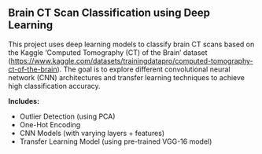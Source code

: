 ## Brain CT Scan Classification using Deep Learning

This project uses deep learning models to classify brain CT scans based on the Kaggle ‘Computed Tomography (CT) of the Brain’ dataset (https://www.kaggle.com/datasets/trainingdatapro/computed-tomography-ct-of-the-brain). The goal is to explore different convolutional neural network (CNN) architectures and transfer learning techniques to achieve high classification accuracy.

**Includes:**
- Outlier Detection (using PCA)
- One-Hot Encoding
- CNN Models (with varying layers + features)
- Transfer Learning Model (using pre-trained VGG-16 model)
